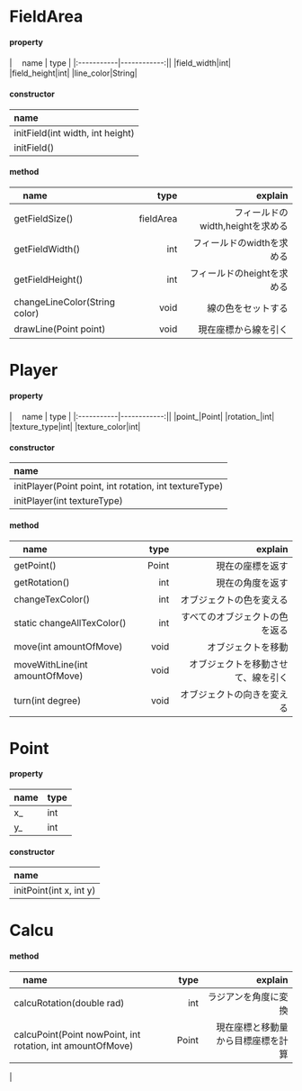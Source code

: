 
# FieldArea

#### property
| 　name   | type    |
|:-----------|------------:||
|field_width|int|
|field_height|int|
|line_color|String|

#### constructor
|name|
|:---|
|initField(int width, int height)|
|initField()|

#### method
| 　name   | type    |explain |
|:-----------|------------:|-------:|
|getFieldSize()|fieldArea|フィールドのwidth,heightを求める|
|getFieldWidth()|int|フィールドのwidthを求める|
|getFieldHeight()|int|フィールドのheightを求める|
|changeLineColor(String color)|void|線の色をセットする|
|drawLine(Point point)|void|現在座標から線を引く|




# Player

#### property
| 　name   | type    |
|:-----------|------------:||
|point_|Point|
|rotation_|int|
|texture_type|int|
|texture_color|int|

#### constructor
|name|
|:---|
|initPlayer(Point point, int rotation, int textureType)|
|initPlayer(int textureType)|

#### method
| 　name   | type    |explain |
|:-----------|------------:|-------:|
|getPoint()|Point|現在の座標を返す|
|getRotation()|int|現在の角度を返す|
|changeTexColor()|int|オブジェクトの色を変える|
|static changeAllTexColor()|int |すべてのオブジェクトの色を返る|
|move(int amountOfMove)|void|オブジェクトを移動|
|moveWithLine(int amountOfMove)|void|オブジェクトを移動させて、線を引く|
|turn(int degree)|void|オブジェクトの向きを変える|


# Point

#### property
|name|type|
|:--|:---|
|x_|int|
|y_|int|

#### constructor
|name|
|:---|
|initPoint(int x, int y)|


# Calcu

#### method
| 　name   | type    |explain |
|:-----------|------------:|-------:|
|calcuRotation(double rad)|int|ラジアンを角度に変換|
|calcuPoint(Point nowPoint, int rotation, int amountOfMove)|Point|現在座標と移動量から目標座標を計算|
|
